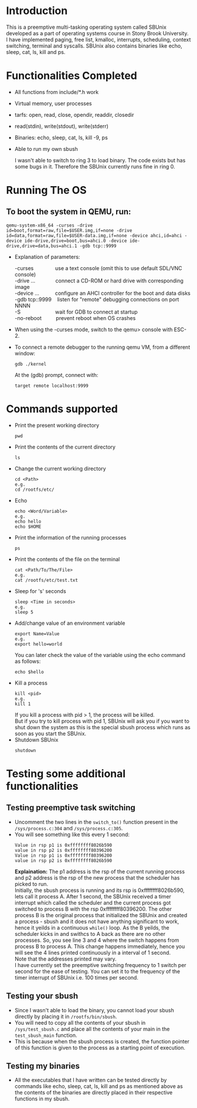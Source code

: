 # Introduction

This is a preemptive multi-tasking operating system called SBUnix
developed as a part of operating systems course in Stony Brook
University.
I have implemented paging, free list, kmalloc, interrupts, scheduling,
context switching, terminal and syscalls. SBUnix also contains binaries
like echo, sleep, cat, ls, kill and ps.

# Functionalities Completed

  * All functions from include/*.h work
  * Virtual memory, user processes
  * tarfs: open, read, close, opendir, readdir, closedir
  * read(stdin), write(stdout), write(stderr)
  * Binaries: echo, sleep, cat, ls, kill -9, ps
  * Able to run my own sbush

    I wasn't able to switch to ring 3 to load binary. The code exists
    but has some bugs in it. Therefore the SBUnix currently runs fine
    in ring 0.

# Running The OS

## To boot the system in QEMU, run:
```
qemu-system-x86_64 -curses -drive id=boot,format=raw,file=$USER.img,if=none -drive id=data,format=raw,file=$USER-data.img,if=none -device ahci,id=ahci -device ide-drive,drive=boot,bus=ahci.0 -device ide-drive,drive=data,bus=ahci.1 -gdb tcp::9999
```
  * Explanation of parameters:
  
    -curses         &nbsp;&nbsp;&nbsp;&nbsp;&nbsp;&nbsp;&nbsp;&nbsp;&nbsp;&nbsp;&nbsp;&nbsp;&nbsp; use a text console (omit this to use default SDL/VNC console)<br/>
    -drive ...      &nbsp;&nbsp;&nbsp;&nbsp;&nbsp;&nbsp;&nbsp;&nbsp;&nbsp;&nbsp;&nbsp;&nbsp; connect a CD-ROM or hard drive with corresponding image<br/>
    -device ...     &nbsp;&nbsp;&nbsp;&nbsp;&nbsp;&nbsp;&nbsp;&nbsp;&nbsp; configure an AHCI controller for the boot and data disks<br/>
    -gdb tcp::9999  &nbsp;&nbsp; listen for "remote" debugging connections on port NNNN<br/>
    -S              &nbsp;&nbsp;&nbsp;&nbsp;&nbsp;&nbsp;&nbsp;&nbsp;&nbsp;&nbsp;&nbsp;&nbsp;&nbsp;&nbsp;&nbsp;&nbsp;&nbsp;&nbsp;&nbsp;&nbsp;&nbsp;&nbsp; wait for GDB to connect at startup<br/>
    -no-reboot      &nbsp;&nbsp;&nbsp;&nbsp;&nbsp;&nbsp;&nbsp;&nbsp; prevent reboot when OS crashes

  * When using the -curses mode, switch to the qemu> console with ESC-2.

  * To connect a remote debugger to the running qemu VM, from a different window:
    ```
    gdb ./kernel
    ```

    At the (gdb) prompt, connect with:
    ```
    target remote localhost:9999
    ```

# Commands supported

  * Print the present working directory
    ```
    pwd
    ```
  * Print the contents of the current directory
    ```
    ls
    ```
  * Change the current working directory
    ```
    cd <Path>
    e.g.
    cd /rootfs/etc/
    ```
  * Echo
    ```
    echo <Word/Variable>
    e.g.
    echo hello
    echo $HOME
    ```
  * Print the information of the running processes
    ```
    ps
    ```
  * Print the contents of the file on the terminal
    ```
    cat <Path/To/The/File>
    e.g.
    cat /rootfs/etc/test.txt
    ```
  * Sleep for 's' seconds
    ```
    sleep <Time in seconds>
    e.g.
    sleep 5
    ```
  * Add/change value of an environment variable
    ```
    export Name=Value
    e.g.
    export hello=world
    ```
    You can later check the value of the variable using the echo command as follows:
    ```
    echo $hello
    ```
  * Kill a process
    ```
    kill <pid>
    e.g.
    kill 1
    ```
    If you kill a process with pid > 1, the process will be killed.<br/>
    But if you try to kill process with pid 1, SBUnix will ask you if
    you want to shut down the system as this is the special sbush
    process which runs as soon as you start the SBUnix.
  * Shutdown SBUnix
      ```
      shutdown
      ```

# Testing some additional functionalities

## Testing preemptive task switching

  * Uncomment the two lines in the ```switch_to()``` function present
  in the ```/sys/process.c:304``` and ```/sys/process.c:305```.
  * You will see something like this every 1 second:
    ```
    Value in rsp p1 is 0xffffffff8026b590
    value in rsp p2 is 0xffffffff80396200
    Value in rsp p1 is 0xffffffff80396200
    value in rsp p2 is 0xffffffff8026b590
    ```
    <b>Explaination:</b>
  The p1 address is the rsp of the current running process and p2
  address is the rsp of the new process that the scheduler has picked
  to run. <br/>
  Initially, the sbush process is running and its rsp is
  0xffffffff8026b590, lets call it process A. After 1 second, the SBUnix
  received a timer interrupt which called the scheduler and the current
  process got switched to process B with the rsp 0xffffffff80396200.
  The other process B is the original process that initialized the
  SBUnix and created a process - sbush and it does not have anything
  significant to work, hence it yeilds in a continuous ```while()```
  loop. As the B yeilds, the scheduler kicks in and swithcs to A back
  as there are no other processes. So, you see line 3 and 4 where the
  switch happens from process B to process A. This change happens
  immediately, hence you will see the 4 lines printed continuously in a
  interval of 1 second. <br/>
  Note that the addresses printed may vary.<br/>
  I have currently set the preemptive switching frequency to 1 switch
  per second for the ease of testing. You can set it to the frequency
  of the timer interrupt of SBUnix i.e. 100 times per second.

## Testing your sbush

  * Since I wasn't able to load the binary, you cannot load your sbush
  directly by placing it in ```/rootfs/bin/sbush```.
  * You will need to copy all the contents of your sbush in
  ```/sys/test_sbush.c``` and place all the contents of your main in
  the ```test_sbush_main``` function.
  * This is because when the sbush process is created, the function
  pointer of this function is given to the process as a starting point
  of execution.

## Testing my binaries

  * All the executables that I have written can be tested directly by
  commands like echo, sleep, cat, ls, kill and ps as mentioned above as
  the contents of the binaries are directly placed in their respective
  functions in my sbush.
